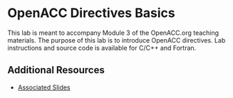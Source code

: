 OpenACC Directives Basics
=========================

This lab is meant to accompany Module 3 of the OpenACC.org teaching materials.
The purpose of this lab is to introduce OpenACC directives. Lab instructions
and source code is available for C/C++ and Fortran.

Additional Resources
--------------------
* [Associated Slides](#)
